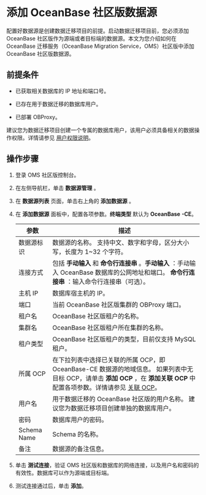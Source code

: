 添加 OceanBase 社区版数据源 
========================================

配置好数据源是创建数据迁移项目的前提。启动数据迁移项目前，您必须添加 OceanBase 社区版作为源端或者目标端的数据源。本文为您介绍如何在 OceanBase 迁移服务（OceanBase Migration Service，OMS）社区版中添加 OceanBase 社区版数据源。 

前提条件 
-------------------------

* 已获取相关数据库的 IP 地址和端口号。

* 已存在用于数据迁移的数据库用户。
* 已部署 OBProxy。
  




建议您为数据迁移项目创建一个专属的数据库用户，该用户必须具备相关的数据操作权限。详情请参见 [用户权限说明](../../5.data-migration/2.user-permission-settings.md)。

操作步骤 
-------------------------

1. 登录 OMS 社区版控制台。

   

2. 在左侧导航栏，单击 **数据源管理** 。

   

3. 在 **数据源列表** 页面，单击右上角的 **添加数据源** 。

   

4. 在 **添加数据源** 面板中，配置各项参数。**终端类型** 默认为 **OceanBase** **-CE**。

   

   |   **参数**    |                                                                                                 **描述**                                                                                                 |
   |-------------|--------------------------------------------------------------------------------------------------------------------------------------------------------------------------------------------------------|
   | 数据源标识       | 数据源的名称。 支持中文、数字和字母，区分大小写，长度为 1\~32 个字符。                                                                                                                                                |
     | 连接方式        | 包括 **手动输入** 和 **命令行连接串** 。**手动输入** ：手动输入 OceanBase 数据库的公网地址和端口。   **命令行连接串** ：输入命令行连接串（可选）。    |
   | 主机 IP       | 数据库宿主机的 IP。                                                                                                                                                                                            |
   | 端口          | 当前 OceanBase 社区版集群的 OBProxy 端口。                                                                                                                                                                                      |
   | 租户名         | OceanBase 社区版租户的名称。                                                                                                                                                                                    |
   | 集群名         | OceanBase 社区版租户所在集群的名称。                                                                                                                                                                                |
   | 租户类型        | OceanBase 社区版租户的类型，目前仅支持 MySQL 租户。                                                                                                                                                                     |
   | 所属 OCP      | 在下拉列表中选择已关联的所属 OCP，即 OceanBase-CE 数据源的地域信息。 如果列表中无目标 OCP，请单击 **添加 OCP** ，在 **添加关联 OCP** 中配置各项参数。详情请参见 [关联 OCP](../../8.system-management/3.associate-ocp.md)。                           |
   | 用户名         | 用于数据迁移的 OceanBase 社区版的用户名称。 建议您为数据迁移项目创建单独的数据库用户。                                                                                                                                      |
   | 密码          | 数据库用户的密码。                                                                                                                                                                                              |
   | Schema Name | Schema 的名称。                                                                                                                                                                                            |
   | 备注          | 数据源的备注信息。                                                                                                                                                                                              |

   

5. 单击 **测试连接**，验证 OMS 社区版和数据库的网络连接，以及用户名和密码的有效性。数据库可以作为源端或目标端。

   

6. 测试连接通过后，单击 **添加**。

   



